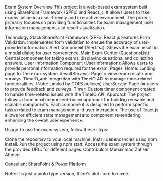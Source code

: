 Exam System
Overview
This project is a web-based exam system built using SharePoint Framework (SPFx) and React.js. It allows users to take exams online in a user-friendly and interactive environment. The project primarily focuses on providing functionalities for exam management, user information management, and result visualization.

Technology Stack
SharePoint Framework (SPFx)
React.js
Features
Form Validation: Implemented form validation to ensure the accuracy of user-provided information.
Alert Component (Alert.tsx): Shows the exam result in a modal dialog for user convenience.
Main Exam Center (QuestionsList): Central component for taking exams, displaying questions, and collecting answers.
User Information Component (UserInformation): Allows users to provide personal information required for the exam.
Pages:
Home: Landing page for the exam system.
ResultSurveys: Page to view exam results and surveys.
TimeIO_Api: Integration with TimeIO API to manage time-related functionalities. (Note: Limited by CORS policies)
UserSurvey: Page for users to provide feedback and surveys.
Timer: Custom timer component created to handle time-related issues with the TimeIO API.
Approach
The project follows a functional component-based approach for building reusable and scalable components. Each component is designed to perform specific tasks related to exam management and user interaction. The use of React.js allows for efficient state management and component re-rendering, enhancing the overall user experience.

Usage
To use the exam system, follow these steps:

Clone the repository to your local machine.
Install dependencies using npm install.
Run the project using npm start.
Access the exam system through the provided URLs for different pages.
Contributors
Muhammad Zaheer Ahmed

Consultant SharePoint & Power Platform

Note: it is just a proto type version, there's alot more to come.
